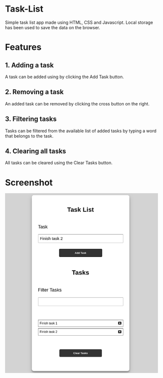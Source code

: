 # Task-List
Simple task list app made using HTML, CSS and Javascript. Local storage has been used to save the data on the browser.

# Features

## 1. Adding a task 
A task can be added using by clicking the Add Task button.

## 2. Removing a task
An added task can be removed by clicking the cross button on the right.

## 3. Filtering tasks
Tasks can be filtered from the available list of added tasks by typing a word that belongs to the task.

## 4. Clearing all tasks
All tasks can be cleared using the Clear Tasks button.

# Screenshot
<img src="ss/tasklistss.png">
